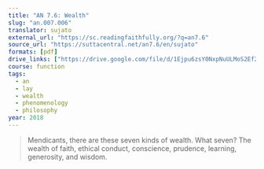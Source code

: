 ```yaml
---
title: "AN 7.6: Wealth"
slug: "an.007.006"
translator: sujato
external_url: "https://sc.readingfaithfully.org/?q=an7.6"
source_url: "https://suttacentral.net/an7.6/en/sujato"
formats: [pdf]
drive_links: ["https://drive.google.com/file/d/1Ejpu6zsY0NxpNuULMoS2Ef2O3zJkkVUX"]
course: function
tags:
  - an
  - lay
  - wealth
  - phenomenology
  - philosophy
year: 2018
---
```


> Mendicants, there are these seven kinds of wealth. What seven? The wealth of faith, ethical conduct, conscience, prudence, learning, generosity, and wisdom.
